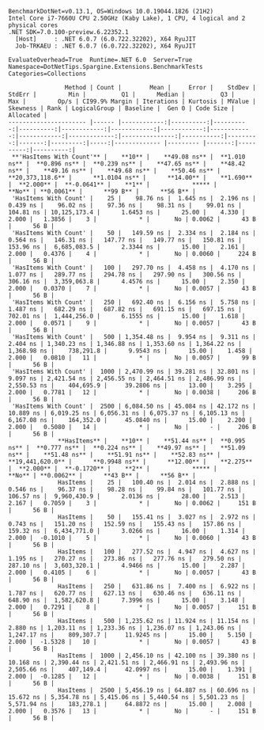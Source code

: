 
    BenchmarkDotNet=v0.13.1, OS=Windows 10.0.19044.1826 (21H2)
    Intel Core i7-7660U CPU 2.50GHz (Kaby Lake), 1 CPU, 4 logical and 2 physical cores
    .NET SDK=7.0.100-preview.6.22352.1
      [Host]     : .NET 6.0.7 (6.0.722.32202), X64 RyuJIT
      Job-TRKAEU : .NET 6.0.7 (6.0.722.32202), X64 RyuJIT

    EvaluateOverhead=True  Runtime=.NET 6.0  Server=True  
    Namespace=DotNetTips.Spargine.Extensions.BenchmarkTests  Categories=Collections  

                    Method | Count |        Mean |     Error |    StdDev |    StdErr |         Min |          Q1 |      Median |          Q3 |         Max |         Op/s | CI99.9% Margin | Iterations | Kurtosis | MValue | Skewness | Rank | LogicalGroup | Baseline |  Gen 0 | Code Size | Allocated |
    ---------------------- |------ |------------:|----------:|----------:|----------:|------------:|------------:|------------:|------------:|------------:|-------------:|---------------:|-----------:|---------:|-------:|---------:|-----:|------------- |--------- |-------:|----------:|----------:|
     **'HasItems With Count'** |    **10** |    **49.08 ns** |  **1.010 ns** |  **0.896 ns** |  **0.239 ns** |    **47.65 ns** |    **48.42 ns** |    **49.16 ns** |    **49.68 ns** |    **50.46 ns** | **20,373,118.6** |      **1.0104 ns** |      **14.00** |    **1.690** |  **2.000** |  **-0.0641** |    **1** |            ***** |       **No** | **0.0061** |      **99 B** |      **56 B** |
     'HasItems With Count' |    25 |    98.76 ns |  1.645 ns |  2.196 ns |  0.439 ns |    96.02 ns |    97.36 ns |    98.31 ns |    99.01 ns |   104.81 ns | 10,125,173.4 |      1.6453 ns |      25.00 |    4.330 |  2.000 |   1.3856 |    3 |            * |       No | 0.0062 |      43 B |      56 B |
     'HasItems With Count' |    50 |   149.59 ns |  2.334 ns |  2.184 ns |  0.564 ns |   146.31 ns |   147.77 ns |   149.77 ns |   150.81 ns |   153.96 ns |  6,685,083.5 |      2.3344 ns |      15.00 |    2.161 |  2.000 |   0.4376 |    4 |            * |       No | 0.0060 |     224 B |      56 B |
     'HasItems With Count' |   100 |   297.70 ns |  4.458 ns |  4.170 ns |  1.077 ns |   289.77 ns |   294.78 ns |   297.90 ns |   300.56 ns |   306.16 ns |  3,359,063.8 |      4.4576 ns |      15.00 |    2.350 |  2.000 |   0.0370 |    7 |            * |       No | 0.0057 |      43 B |      56 B |
     'HasItems With Count' |   250 |   692.40 ns |  6.156 ns |  5.758 ns |  1.487 ns |   682.29 ns |   687.82 ns |   691.15 ns |   697.15 ns |   702.01 ns |  1,444,256.0 |      6.1555 ns |      15.00 |    1.618 |  2.000 |   0.0571 |    9 |            * |       No | 0.0057 |      43 B |      56 B |
     'HasItems With Count' |   500 | 1,354.48 ns |  9.954 ns |  9.311 ns |  2.404 ns | 1,340.23 ns | 1,346.88 ns | 1,353.60 ns | 1,364.22 ns | 1,368.98 ns |    738,291.8 |      9.9543 ns |      15.00 |    1.458 |  2.000 |   0.0810 |   11 |            * |       No | 0.0057 |      99 B |      56 B |
     'HasItems With Count' |  1000 | 2,470.99 ns | 39.281 ns | 32.801 ns |  9.097 ns | 2,421.54 ns | 2,456.55 ns | 2,464.51 ns | 2,486.99 ns | 2,550.53 ns |    404,695.9 |     39.2806 ns |      13.00 |    3.295 |  2.000 |   0.7781 |   12 |            * |       No | 0.0038 |     206 B |      56 B |
     'HasItems With Count' |  2500 | 6,084.50 ns | 45.084 ns | 42.172 ns | 10.889 ns | 6,019.25 ns | 6,056.31 ns | 6,075.37 ns | 6,105.13 ns | 6,167.08 ns |    164,352.0 |     45.0840 ns |      15.00 |    2.200 |  2.000 |   0.5080 |   14 |            * |       No |      - |     206 B |      56 B |
                  **HasItems** |    **10** |    **51.44 ns** |  **0.995 ns** |  **0.777 ns** |  **0.224 ns** |    **49.97 ns** |    **51.09 ns** |    **51.48 ns** |    **51.91 ns** |    **52.83 ns** | **19,441,620.0** |      **0.9948 ns** |      **12.00** |    **2.275** |  **2.000** |  **-0.1720** |    **2** |            ***** |       **No** | **0.0062** |      **43 B** |      **56 B** |
                  HasItems |    25 |   100.40 ns |  2.014 ns |  2.888 ns |  0.546 ns |    96.37 ns |    98.28 ns |    99.84 ns |   101.77 ns |   106.57 ns |  9,960,430.9 |      2.0136 ns |      28.00 |    2.513 |  2.167 |   0.7059 |    3 |            * |       No | 0.0062 |     151 B |      56 B |
                  HasItems |    50 |   155.41 ns |  3.027 ns |  2.972 ns |  0.743 ns |   151.20 ns |   152.59 ns |   155.43 ns |   157.86 ns |   159.32 ns |  6,434,771.0 |      3.0266 ns |      16.00 |    1.314 |  2.000 |  -0.1010 |    5 |            * |       No | 0.0060 |      43 B |      56 B |
                  HasItems |   100 |   277.52 ns |  4.947 ns |  4.627 ns |  1.195 ns |   270.27 ns |   273.86 ns |   277.76 ns |   279.50 ns |   287.10 ns |  3,603,320.1 |      4.9466 ns |      15.00 |    2.287 |  2.000 |   0.4105 |    6 |            * |       No | 0.0057 |      43 B |      56 B |
                  HasItems |   250 |   631.86 ns |  7.400 ns |  6.922 ns |  1.787 ns |   620.77 ns |   627.13 ns |   630.46 ns |   636.11 ns |   648.90 ns |  1,582,620.8 |      7.3996 ns |      15.00 |    3.148 |  2.000 |   0.7291 |    8 |            * |       No | 0.0057 |     151 B |      56 B |
                  HasItems |   500 | 1,235.62 ns | 11.924 ns | 11.154 ns |  2.880 ns | 1,203.11 ns | 1,233.36 ns | 1,236.07 ns | 1,243.06 ns | 1,247.17 ns |    809,307.7 |     11.9245 ns |      15.00 |    5.150 |  2.000 |  -1.5328 |   10 |            * |       No | 0.0057 |      43 B |      56 B |
                  HasItems |  1000 | 2,456.10 ns | 42.100 ns | 39.380 ns | 10.168 ns | 2,390.44 ns | 2,421.51 ns | 2,466.91 ns | 2,493.96 ns | 2,505.66 ns |    407,149.4 |     42.0997 ns |      15.00 |    1.391 |  2.000 |  -0.1285 |   12 |            * |       No | 0.0038 |     151 B |      56 B |
                  HasItems |  2500 | 5,456.19 ns | 64.887 ns | 60.696 ns | 15.672 ns | 5,354.78 ns | 5,415.06 ns | 5,440.54 ns | 5,501.23 ns | 5,571.94 ns |    183,278.1 |     64.8872 ns |      15.00 |    2.008 |  2.000 |   0.3576 |   13 |            * |       No |      - |     151 B |      56 B |
